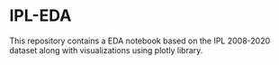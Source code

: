 # IPL-EDA
This repository contains a EDA notebook based on the IPL 2008-2020 dataset along with visualizations using plotly library.
